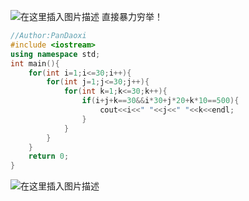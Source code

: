 ![在这里插入图片描述](https://pic.2ge.org/cdn/?url=https://img-blog.csdnimg.cn/7d4bf88c69624a37a95f7ae192d4708a.png?x-oss-process=image/watermark,type_ZHJvaWRzYW5zZmFsbGJhY2s,shadow_50,text_Q1NETiBA5r2Y6YGT54a5,size_20,color_FFFFFF,t_70,g_se,x_16)
直接暴力穷举！
```cpp
//Author:PanDaoxi 
#include <iostream>
using namespace std;
int main(){
	for(int i=1;i<=30;i++){
		for(int j=1;j<=30;j++){
			for(int k=1;k<=30;k++){
				if(i+j+k==30&&i*30+j*20+k*10==500){
					cout<<i<<" "<<j<<" "<<k<<endl;
				}
			}
		}
	}
	return 0;
} 
```

![在这里插入图片描述](https://pic.2ge.org/cdn/?url=https://img-blog.csdnimg.cn/e38300b85669440098acbc9f0c287aab.png?x-oss-process=image/watermark,type_ZHJvaWRzYW5zZmFsbGJhY2s,shadow_50,text_Q1NETiBA5r2Y6YGT54a5,size_20,color_FFFFFF,t_70,g_se,x_16)

